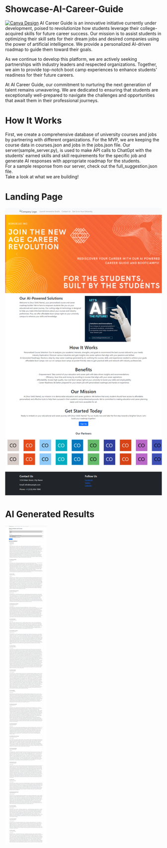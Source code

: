 # Showcase-AI-Career-Guide
[![Canva Design](https://www.canva.com/design/DAFvM6wNCNQ/view)](https://www.canva.com/design/DAFvM6wNCNQ/view)
AI Career Guide is an innovative initiative currently under development, poised to revolutionize how students leverage their college-acquired skills for future career success. Our mission is to assist students in optimizing their skill sets for their dream jobs and desired companies using the power of artificial intelligence. We provide a personalized AI-driven roadmap to guide them toward their goals.

As we continue to develop this platform, we are actively seeking partnerships with industry leaders and respected organizations. Together, we aim to provide top-notch boot camp experiences to enhance students' readiness for their future careers.

At AI Career Guide, our commitment to nurturing the next generation of talent remains unwavering. We are dedicated to ensuring that students are exceptionally well-prepared to navigate the challenges and opportunities that await them in their professional journeys.
# How It Works
First, we create a comprehensive database of university courses and jobs by partnering with different organizations. For the MVP, we are keeping the course data in courses.json and jobs in the jobs.json file. Our server(sample_server.py), is used to make API calls to ChatGpt with the students' earned skills and skill requirements for the specific job and generate AI responses with appropriate roadmap for the students.<br>
For a sample response from our server, check out the full_suggestion.json file.
<br>
Take a look at what we are building!
# Landing Page
[![Landing Page](https://github.com/Upal113/Showcase-AI-Career-Guide/blob/main/Your-Company.png)](https://github.com/Upal113/Showcase-AI-Career-Guide/blob/main/Your-Company.png)
# AI Generated Results
![AI Generated Result](https://github.com/Upal113/Showcase-AI-Career-Guide/blob/main/ResultsPageMyApp.png)
